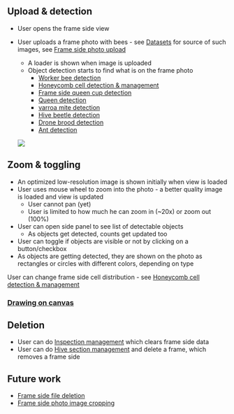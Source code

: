 ## Upload & detection

- User opens the frame side view
    
- User uploads a frame photo with bees - see [Datasets](https://www.notion.so/Datasets-d3ca2719238d4c6b80226c58ea38fb50?pvs=21) for source of such images, see [Frame side photo upload](https://www.notion.so/Frame-side-photo-upload-c9d3df6f053e41bbb7b8414b7c2bb397?pvs=21)
    
    - A loader is shown when image is uploaded
    - Object detection starts to find what is on the frame photo
        - [Worker bee detection](https://www.notion.so/Worker-bee-detection-3927d59c9f0e465db0ec11b7832ebd18?pvs=21)
        - [Honeycomb cell detection & management](https://www.notion.so/Honeycomb-cell-detection-management-e9ff03128cdb489293737b8a4c1e7098?pvs=21)
        - [Frame side queen cup detection](https://www.notion.so/Frame-side-queen-cup-detection-fcbfae08a5b24ff385e0348214e66414?pvs=21)
        - [Queen detection](https://www.notion.so/Queen-detection-6efc6b5e9eac4d79a622abb89abdfde9?pvs=21)
        - [varroa mite detection](https://www.notion.so/varroa-mite-detection-6cff0cdb639d44a19038491cdb4655b6?pvs=21)
        - [Hive beetle detection](https://www.notion.so/Hive-beetle-detection-1ab04994064d4c40b53862a724161dfd?pvs=21)
        - [Drone brood detection](https://www.notion.so/Drone-brood-detection-4f454aec03b44eddb80d29827fde7e6d?pvs=21)
        - [Ant detection](https://www.notion.so/Ant-detection-79d34a890ccf42218a4b03ce2ec212dd?pvs=21)

	![](../../../img/Screenshot%202024-07-11%20at%2000.18.52.png)
## Zoom & toggling

- An optimized low-resolution image is shown initially when view is loaded
- User uses mouse wheel to zoom into the photo - a better quality image is loaded and view is updated
    - User cannot pan (yet)
    - User is limited to how much he can zoom in (~20x) or zoom out (100%)
- User can open side panel to see list of detectable objects
    - As objects get detected, counts get updated too
- User can toggle if objects are visible or not by clicking on a button/checkbox
- As objects are getting detected, they are shown on the photo as rectangles or circles with different colors, depending on type

User can change frame side cell distribution - see [Honeycomb cell detection & management](https://www.notion.so/Honeycomb-cell-detection-management-e9ff03128cdb489293737b8a4c1e7098?pvs=21)

### [Drawing on canvas](https://www.notion.so/Drawing-on-canvas-e704bc7a91654ff9b7f456d5733eb76b?pvs=21)

## Deletion

- User can do [Inspection management](https://www.notion.so/Inspection-management-91984eebbfde4a52a5d9a3836a6a998e?pvs=21) which clears frame side data
- User can do [Hive section management](https://www.notion.so/Hive-section-management-bb1c977aeb0b4972a116754f6c07955a?pvs=21) and delete a frame, which removes a frame side

## Future work

- [Frame side file deletion](https://www.notion.so/Frame-side-file-deletion-8b6b157361834f77b28be207cd74d97e?pvs=21)
- [Frame side photo image cropping](https://www.notion.so/Frame-side-photo-image-cropping-afd296e03d564e0d8dd17d4c89ab53ac?pvs=21)